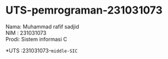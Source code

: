 # UTS-pemrograman-231031073
<div> Nama: Muhammad rafif sadjid
</div>
<div> NIM : 231031073</div>
<div> Prodi: Sistem informasi C</
div>

*UTS :231031073-`middle-SIC`
